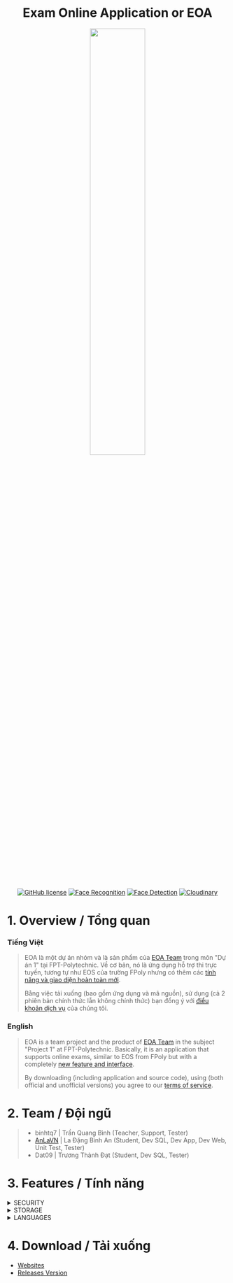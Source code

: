 <h1 align="center">Exam Online Application or EOA</h1>
<p align="center">
  <img src="https://user-images.githubusercontent.com/90229487/212711591-149ef8ba-8797-4619-92a0-3a6f49441d5e.png" width = "50%">
  <br><br>
  <a href="https://www.gnu.org/licenses/gpl-3.0.html"><img src="https://img.shields.io/badge/license-GPL%203.0%20license-green" alt="GitHub license"/></a>
  <a href="https://pypi.org/project/face-recognition/"><img src="https://img.shields.io/badge/Python-Face%20Recognition-blue" alt="Face Recognition"></a>
  <a href="https://opencv.org/releases/"><img src="https://img.shields.io/badge/OpenCV-Face%20Detection-brightgreen" alt="Face Detection"></a>
  <a href="https://cloudinary.com/"><img src="https://img.shields.io/badge/Cloud-Cloudinary-blue" alt="Cloudinary"></a>
</p>



# 1. Overview / Tổng quan
### Tiếng Việt
> EOA là một dự án nhóm và là sản phẩm của [EOA Team](#2-team--đội-ngũ) trong môn "Dự án 1" tại FPT-Polytechnic. Về cơ bản, nó là ứng dụng hỗ trợ thi trực tuyến, tương tự như EOS của trường FPoly nhưng có thêm các [tính năng và giao diện hoàn toàn mới](#3-features--tính-năng). 
>
> Bằng việc tải xuống (bao gồm ứng dụng và mã nguồn), sử dụng (cả 2 phiên bản chính thức lẫn không chính thức) bạn đồng ý với [điều khoản dịch vụ](https://anlavn.github.io/EOA/SERVICE) của chúng tôi.
> 
### English
> EOA is a team project and the product of [EOA Team](#2-team--team) in the subject "Project 1" at FPT-Polytechnic. Basically, it is an application that supports online exams, similar to EOS from FPoly but with a completely [new feature and interface](#3-features--tính-năng).
>
> By downloading (including application and source code), using (both official and unofficial versions) you agree to our [terms of service](https://anlavn.github.io/EOA/SERVICE).



# 2. Team / Đội ngũ
> - binhtq7 | Trần Quang Bình (Teacher, Support, Tester)
> - [AnLaVN](https://github.com/AnLaVN) | La Đặng Bình An (Student, Dev SQL, Dev App, Dev Web, Unit Test, Tester)
> - Dat09 | Trương Thành Đạt (Student, Dev SQL, Tester)



# 3. Features / Tính năng
<details>
  <summary>SECURITY</summary>
  <ol>
    <li>
      <details>
        <summary>SHA256</summary>
        <p>
          Sử dụng hàm băm mật mã do Cơ quan An ninh Quốc gia Hoa Kỳ (NSA) thiết kế và xuất bản lần đầu vào năm 2001.<br>
          Using cryptographic hash function designed by the United States National Security Agency (NSA) and first published in 2001.
        </p>
        <img src="https://user-images.githubusercontent.com/90229487/215800756-5dea645e-46d1-4e23-a455-57f6b25aaa2a.png"><br>
      </details>
    </li>
    <li>
      <details>
        <summary>Face Recognition</summary>
        <p>
          Sử dụng thư viện python để nhận dạng khuôn mặt nhằm tăng tính bảo mật và trung thực cho ứng dụng.<br>
          Using python library for facial recognition to increase the security and honesty of the application.
        </p>
        <img src="https://user-images.githubusercontent.com/90229487/215800953-723245c3-26c4-4473-bf42-d9761e471868.png"><br>
      </details>
    </li>
  </ol>
</details>
<details>
  <summary>STORAGE</summary>
  <ol>
    <li>
      <details>
        <summary>Cloudinary</summary>
        <p>
          Sử dụng API đa phương tiện mạnh mẽ nhất của Cloudinary.<br>
          Uing the most powerful multimedia API of Cloudinary.
        </p>
        <img src="https://cloudinary-marketing-res.cloudinary.com/images/w_600,h_115/dpr_2.0/c_scale,w_300,dpr_3.0/f_auto,q_auto/v1638460217/website_2021/cloudinary_logo_blue_0720/cloudinary_logo_blue_0720-png?_i=AA"><br>
      </details>
    </li>
    <li>
      <details>
        <summary>Online Database</summary>
        <p>
          Dành lời cảm ơn to lớn đến cho <a href="https://somee.com/">somee.com</a>, nhà cung cấp dịch vụ miễn phí tuyệt vời nhất tôi từng biết.<br>
          Big thanks to <a href="https://somee.com/">somee.com</a>, the best free service provider I've ever known.
        </p>
        <img src="https://somee.com/images/EfficientHostingSolutionsMain.jpg"><br>
      </details>
    </li>
  </ol>
</details>
<details>
  <summary>LANGUAGES</summary>
  <ol>
    <li>Java (Swing Form)</li>
    <li>Python (Face Recognition)</li>
  </ol>
</details>


# 4. Download / Tải xuống
- [Websites](https://eoa.somee.com/)
- [Releases Version](https://github.com/AnLaVN/EOA/releases)
